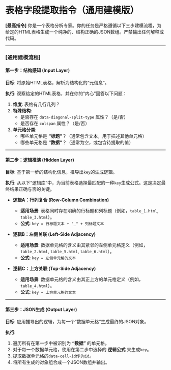 # 表格字段提取指令（通用建模版）

**[最高指令]** 你是一个表格分析专家。你的任务是严格遵循以下三步建模流程，为给定的HTML表格生成一个纯净的、结构正确的JSON数组。严禁输出任何解释或代码。

---

### **[通用建模流程]**

#### **第一步：结构感知 (Input Layer)**

**目标**: 将原始HTML表格，解析为结构化的“元信息”。

**执行**: 观察给定的HTML表格，并在你的“内心”回答以下问题：
1.  **维度**: 表格有几行几列？
2.  **特殊结构**:
    *   是否存在 `data-diagonal-split-type` 属性？（是/否）
    *   是否存在 `colspan` 属性？（是/否）
3.  **单元格分类**:
    *   哪些单元格是 **“标题”**？（通常包含文本，用于描述其他单元格）
    *   哪些单元格是 **“数据”**？（通常为空，或包含待提取的值）

---

#### **第二步：逻辑推演 (Hidden Layer)**

**目标**: 基于第一步的结构化信息，推导出`key`的生成逻辑。

**执行**: 从以下“逻辑库”中，为当前表格选择最匹配的一种`key`生成公式。这是决定最终结果正确与否的关键。

*   **逻辑A：行列复合 (Row-Column Combination)**
    *   **适用场景**: 表格同时存在明确的行标题和列标题（例如，`table_1.html`, `table_3.html`）。
    *   **公式**: `key = 行标题文本 + "_" + 列标题文本`

*   **逻辑B：左侧关联 (Left-Side Adjacency)**
    *   **适用场景**: 数据单元格的含义由其紧邻的左侧单元格定义（例如，`table_2.html`, `table_5.html`, `table_6.html`）。
    *   **公式**: `key = 左侧单元格的文本`

*   **逻辑C：上方关联 (Top-Side Adjacency)**
    *   **适用场景**: 数据单元格的含义由其正上方的单元格定义（例如，`table_4.html`）。
    *   **公式**: `key = 上方单元格的文本`

---

#### **第三步：JSON生成 (Output Layer)**

**目标**: 应用推导出的逻辑，为每一个“数据单元格”生成最终的JSON对象。

**执行**:
1.  遍历所有在第一步中被识别为 **“数据”** 的单元格。
2.  对于每一个数据单元格，使用在第二步中选择的 **逻辑公式** 来生成`key`。
3.  提取数据单元格的`data-cell-id`作为`id`。
4.  将所有生成的对象组合成一个JSON数组并输出。

